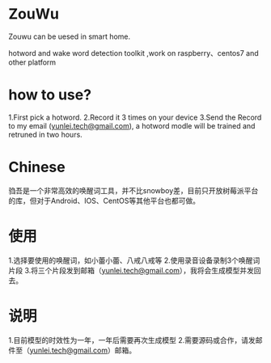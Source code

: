# ZouWu

Zouwu can be uesed in smart home.

hotword and wake word detection toolkit ,work on raspberry、centos7 and other platform

# how to use?
1.First pick a hotword.
2.Record it 3 times on your device
3.Send the Record to my email (yunlei.tech@gmail.com), a hotword modle will be trained and retruned in two hours.



# Chinese

驺吾是一个非常高效的唤醒词工具，并不比snowboy差，目前只开放树莓派平台的库，但对于Android、IOS、CentOS等其他平台也都可做。

# 使用
1.选择要使用的唤醒词，如小蕾小蕾、八戒八戒等
2.使用录音设备录制3个唤醒词片段
3.将三个片段发到邮箱（yunlei.tech@gmail.com），我将会生成模型并发回去。


# 说明

1.目前模型的时效性为一年，一年后需要再次生成模型
2.需要源码或合作，请发邮件至（yunlei.tech@gmail.com）邮箱。

